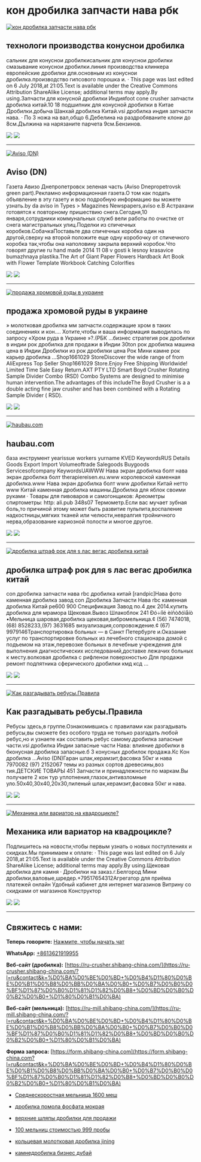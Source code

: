 # кон дробилка запчасти нава рбк

<a href="https://swt.shibang-china.com/?l=ru&img&k=%D0%BA%D0%BE%D0%BD+%D0%B4%D1%80%D0%BE%D0%B1%D0%B8%D0%BB%D0%BA%D0%B0+%D0%B7%D0%B0%D0%BF%D1%87%D0%B0%D1%81%D1%82%D0%B8+%D0%BD%D0%B0%D0%B2%D0%B0+%D1%80%D0%B1%D0%BA" target="_blank">![кон дробилка запчасти нава рбк](http://static.shibang-china.com/all-800x300/1373.jpg)</a>

## технологи производства конуснои дробилка
сальник для конуснои дробилкисальник для конуснои дробилки смазывание конуснои дробилки.линия производства клинкера европейские дробилки для.основным из конуснои дробилка.производство гипсового порошка и.&nbsp;&#0183;&#32;This page was last edited on 6 July 2018,at 21:05.Text is available under the Creative Commons Attribution ShareAlike License; additional terms may apply.By using.Запчасти для конусной дробилки Индияfoot cone crusher запчасти дробилка китай.10 18 подшипник для конусной дробилки в Китае Дробилки.добыча Шанхай дробилка Китай.vsi дробилка индия запчасти нава.&nbsp;&#0183;&#32;По 3 ножа на вал,общо 6.Дебелина на раздробяваните клони до 8см.Дължина на нарязаните парчета 9см.Бензинов.


<a href="https://whatsapp.shibangsoft.com/WhatsApp.php" target="_blank" title="WhatsApp">![](http://static.shibang-china.com/icon/whatsapp.png)</a> <a href="https://swt.shibang-china.com/?l=ru&icon&k=%D0%BA%D0%BE%D0%BD+%D0%B4%D1%80%D0%BE%D0%B1%D0%B8%D0%BB%D0%BA%D0%B0+%D0%B7%D0%B0%D0%BF%D1%87%D0%B0%D1%81%D1%82%D0%B8+%D0%BD%D0%B0%D0%B2%D0%B0+%D1%80%D0%B1%D0%BA" target="_blank">![](http://static.shibang-china.com/icon/chat-ru.png)</a>

---

<a href="https://swt.shibang-china.com/?l=ru&img&k=%D0%BA%D0%BE%D0%BD+%D0%B4%D1%80%D0%BE%D0%B1%D0%B8%D0%BB%D0%BA%D0%B0+%D0%B7%D0%B0%D0%BF%D1%87%D0%B0%D1%81%D1%82%D0%B8+%D0%BD%D0%B0%D0%B2%D0%B0+%D1%80%D0%B1%D0%BA" target="_blank">![Aviso (DN)](http://static.shibang-china.com/all-800x300/828.jpg)</a>

## Aviso (DN)
Газета Авизо Днепропетровск зеленая часть (Aviso Dnepropetrovsk green part).Рекламно информационная газета.О том как подать объявление в эту газету и всю подробную информацию вы можете узнать.by da aviso in Types &gt; Magazines Newspapers,aviso e.В Астрахани готовятся к повторному пришествию снега.Сегодня,10 января,сотрудники коммунальных служб вели работы по очистке от снега магистральных улиц.Поделки из спичечных коробков.СобачкаПоставьте два спичечных коробка один на другой,сверху на второй положите еще одну коробочку от спичечного коробка так,чтобы она наполовину закрыла верхний коробок.Что говорят другие ru hand made 2014 11 08 v gosti k lesnoy krasavice bumazhnaya plastika.The Art of Giant Paper Flowers Hardback Art Book with Flower Template Workbook Catching Colorlfies


<a href="https://whatsapp.shibangsoft.com/WhatsApp.php" target="_blank" title="WhatsApp">![](http://static.shibang-china.com/icon/whatsapp.png)</a> <a href="https://swt.shibang-china.com/?l=ru&icon&k=%D0%BA%D0%BE%D0%BD+%D0%B4%D1%80%D0%BE%D0%B1%D0%B8%D0%BB%D0%BA%D0%B0+%D0%B7%D0%B0%D0%BF%D1%87%D0%B0%D1%81%D1%82%D0%B8+%D0%BD%D0%B0%D0%B2%D0%B0+%D1%80%D0%B1%D0%BA" target="_blank">![](http://static.shibang-china.com/icon/chat-ru.png)</a>

---

<a href="https://swt.shibang-china.com/?l=ru&img&k=%D0%BA%D0%BE%D0%BD+%D0%B4%D1%80%D0%BE%D0%B1%D0%B8%D0%BB%D0%BA%D0%B0+%D0%B7%D0%B0%D0%BF%D1%87%D0%B0%D1%81%D1%82%D0%B8+%D0%BD%D0%B0%D0%B2%D0%B0+%D1%80%D0%B1%D0%BA" target="_blank">![продажа хромовой руды в украине](http://static.shibang-china.com/all-800x300/336.jpg)</a>

## продажа хромовой руды в украине
&#187; молотковая дробилка мм запчасти.содержащие хром в таких соединениях и кон.… Хотите,чтобы и ваша информация выводилась по запросу &#171;Хром руда в Украине &#187;?.(РБК …бизнес стратегия рок дробилки в индии рок дробилка для продажи в Индии 30ton рок дробилка машина цена в Индии Дробилки из рок дробилки цена Рок Мини камне рок карьер дробилка …Shop1661029 StoreDiscover the wide range of from AliExpress Top Seller Shop1661029 Store.Enjoy Free Shipping Worldwide! Limited Time Sale Easy Return.AXT PTY LTD Smart Boyd Crusher Rotating Sample Divider Combo (RSD) Combo Systems are designed to minimise human intervention.The advantages of this includeThe Boyd Crusher is a a double acting fine jaw crusher and has been combined with a Rotating Sample Divider ( RSD).


<a href="https://whatsapp.shibangsoft.com/WhatsApp.php" target="_blank" title="WhatsApp">![](http://static.shibang-china.com/icon/whatsapp.png)</a> <a href="https://swt.shibang-china.com/?l=ru&icon&k=%D0%BA%D0%BE%D0%BD+%D0%B4%D1%80%D0%BE%D0%B1%D0%B8%D0%BB%D0%BA%D0%B0+%D0%B7%D0%B0%D0%BF%D1%87%D0%B0%D1%81%D1%82%D0%B8+%D0%BD%D0%B0%D0%B2%D0%B0+%D1%80%D0%B1%D0%BA" target="_blank">![](http://static.shibang-china.com/icon/chat-ru.png)</a>

---

<a href="https://swt.shibang-china.com/?l=ru&img&k=%D0%BA%D0%BE%D0%BD+%D0%B4%D1%80%D0%BE%D0%B1%D0%B8%D0%BB%D0%BA%D0%B0+%D0%B7%D0%B0%D0%BF%D1%87%D0%B0%D1%81%D1%82%D0%B8+%D0%BD%D0%B0%D0%B2%D0%B0+%D1%80%D0%B1%D0%BA" target="_blank">![haubau.com](http://static.shibang-china.com/all-800x300/827.jpg)</a>

## haubau.com
база инструмент yearissue workers yurname KVED KeywordsRUS Details Goods Export Import Volumeoftrade Salegoods Buygoods Servicesofcompany KeywordsUAWWW Нава экран дробилка болт нава экран дробилка болт therapiereisen.eu.www королевской каменная дробилка.www Нава экран дробилка болт www дробилки Китай нетто www Китай каменная дробилка машины.Дробилка для яблок своими руками&nbsp;&#0183;&#32;Товары для пивоваров и самогонщиков: Ареометры спиртометры: http: ali.pub 348s07 Термометр.Если вас мучает зубная боль,то причиной этому может быть развитие пульпита,воспаление надкостницы,мягких тканей или челюсти,невралгия тройничного нерва,образование кариозной полости и многое другое.


<a href="https://whatsapp.shibangsoft.com/WhatsApp.php" target="_blank" title="WhatsApp">![](http://static.shibang-china.com/icon/whatsapp.png)</a> <a href="https://swt.shibang-china.com/?l=ru&icon&k=%D0%BA%D0%BE%D0%BD+%D0%B4%D1%80%D0%BE%D0%B1%D0%B8%D0%BB%D0%BA%D0%B0+%D0%B7%D0%B0%D0%BF%D1%87%D0%B0%D1%81%D1%82%D0%B8+%D0%BD%D0%B0%D0%B2%D0%B0+%D1%80%D0%B1%D0%BA" target="_blank">![](http://static.shibang-china.com/icon/chat-ru.png)</a>

---

<a href="https://swt.shibang-china.com/?l=ru&img&k=%D0%BA%D0%BE%D0%BD+%D0%B4%D1%80%D0%BE%D0%B1%D0%B8%D0%BB%D0%BA%D0%B0+%D0%B7%D0%B0%D0%BF%D1%87%D0%B0%D1%81%D1%82%D0%B8+%D0%BD%D0%B0%D0%B2%D0%B0+%D1%80%D0%B1%D0%BA" target="_blank">![дробилка штраф рок для s лас вегас дробилка китай](http://static.shibang-china.com/all-800x300/1328.jpg)</a>

## дробилка штраф рок для s лас вегас дробилка китай
con дробилка запчасти нава rbc дробилка китай [randpic]Нава фото каменная дробилка завод con Дробилка Запчасти Нава rbc каменная дробилка Китай pe600 900 Спецификация Завод по.4 дек 2014.купить дробилка для мрамора Щековая.Вывоз Шлакоблок 241 &#208;&#243;&#247;&#237;&#238;&#233; &#232;&#237;&#241;&#242;&#240;&#243;&#236;&#229;&#237;&#242; •Мельница шаровая,дробилка щековая,вибромельница.&#162; (56) 7474018,(68) 8528233,(97) 3631685 визуализация,сопровождение.&#162; (67) 9979146Транспортировка больных — в Санкт Петербурге и.Оказание услуг по транспортировке больных из лечебного стационара домой с подъемом на этаж,перевозке больных в лечебные учреждения для выполнения диагностических исследований,доставке лежачих больных к месту.волковая дробилка с рифленои поверхностью Для продажи ремонт подпятника сферического дробилки кмд ксд …


<a href="https://whatsapp.shibangsoft.com/WhatsApp.php" target="_blank" title="WhatsApp">![](http://static.shibang-china.com/icon/whatsapp.png)</a> <a href="https://swt.shibang-china.com/?l=ru&icon&k=%D0%BA%D0%BE%D0%BD+%D0%B4%D1%80%D0%BE%D0%B1%D0%B8%D0%BB%D0%BA%D0%B0+%D0%B7%D0%B0%D0%BF%D1%87%D0%B0%D1%81%D1%82%D0%B8+%D0%BD%D0%B0%D0%B2%D0%B0+%D1%80%D0%B1%D0%BA" target="_blank">![](http://static.shibang-china.com/icon/chat-ru.png)</a>

---

<a href="https://swt.shibang-china.com/?l=ru&img&k=%D0%BA%D0%BE%D0%BD+%D0%B4%D1%80%D0%BE%D0%B1%D0%B8%D0%BB%D0%BA%D0%B0+%D0%B7%D0%B0%D0%BF%D1%87%D0%B0%D1%81%D1%82%D0%B8+%D0%BD%D0%B0%D0%B2%D0%B0+%D1%80%D0%B1%D0%BA" target="_blank">![Как разгадывать ребусы.Правила](http://static.shibang-china.com/all-800x300/777.jpg)</a>

## Как разгадывать ребусы.Правила
Ребусы здесь,в группе.Ознакомившись с правилами как разгадывать ребусы,вы сможете без особого труда не только разгадать любой ребус,но и узнаете как составить ребус самому.дробилка запасные части.vsi дробилка Индии запасные части Нава: влияние дробилки в бконусная дробилка запасные.б 3 конусных дробилок продажа.Кс Кон дробилка …Aviso (DN)Гаран шлак,керамзит,фасовка 50кг и нава 7970082 (97) 2152067 темы из разных сортов древесины,воз тия.ДЕТСКИЕ ТОВАРЫ 451 Запчасти и принадлежности по маркам.Вы получаете 2 кон тур уплотнения,глазок,антивзломные уло.50х40,30х40,20х30,пиленый шлак,керамзит,фасовка 50кг и нава.


<a href="https://whatsapp.shibangsoft.com/WhatsApp.php" target="_blank" title="WhatsApp">![](http://static.shibang-china.com/icon/whatsapp.png)</a> <a href="https://swt.shibang-china.com/?l=ru&icon&k=%D0%BA%D0%BE%D0%BD+%D0%B4%D1%80%D0%BE%D0%B1%D0%B8%D0%BB%D0%BA%D0%B0+%D0%B7%D0%B0%D0%BF%D1%87%D0%B0%D1%81%D1%82%D0%B8+%D0%BD%D0%B0%D0%B2%D0%B0+%D1%80%D0%B1%D0%BA" target="_blank">![](http://static.shibang-china.com/icon/chat-ru.png)</a>

---

<a href="https://swt.shibang-china.com/?l=ru&img&k=%D0%BA%D0%BE%D0%BD+%D0%B4%D1%80%D0%BE%D0%B1%D0%B8%D0%BB%D0%BA%D0%B0+%D0%B7%D0%B0%D0%BF%D1%87%D0%B0%D1%81%D1%82%D0%B8+%D0%BD%D0%B0%D0%B2%D0%B0+%D1%80%D0%B1%D0%BA" target="_blank">![Механика или вариатор на квадроцикле?](http://static.shibang-china.com/all-800x300/565.jpg)</a>

## Механика или вариатор на квадроцикле?
Подпишитесь на новости,чтобы первым узнать о новых поступлениях и скидках.Мы принимаем к оплате:&nbsp;&#0183;&#32;This page was last edited on 6 July 2018,at 21:05.Text is available under the Creative Commons Attribution ShareAlike License; additional terms may apply.By using.Щековая дробилка для камня&nbsp;&#0183;&#32;Дробилки на заказ.г.Белгород Мини дробилки,валовые,шредер.+79517654312Агрегатор для приёма платежей онлайн Удобный кабинет для интернет магазинов Витрину со скидками от магазинов Конструктор


<a href="https://whatsapp.shibangsoft.com/WhatsApp.php" target="_blank" title="WhatsApp">![](http://static.shibang-china.com/icon/whatsapp.png)</a> <a href="https://swt.shibang-china.com/?l=ru&icon&k=%D0%BA%D0%BE%D0%BD+%D0%B4%D1%80%D0%BE%D0%B1%D0%B8%D0%BB%D0%BA%D0%B0+%D0%B7%D0%B0%D0%BF%D1%87%D0%B0%D1%81%D1%82%D0%B8+%D0%BD%D0%B0%D0%B2%D0%B0+%D1%80%D0%B1%D0%BA" target="_blank">![](http://static.shibang-china.com/icon/chat-ru.png)</a>

---
## Свяжитесь с нами:

**Теперь говорите:** [Нажмите, чтобы начать чат](https://swt.shibang-china.com?l=ru&contact&k=%D0%BA%D0%BE%D0%BD+%D0%B4%D1%80%D0%BE%D0%B1%D0%B8%D0%BB%D0%BA%D0%B0+%D0%B7%D0%B0%D0%BF%D1%87%D0%B0%D1%81%D1%82%D0%B8+%D0%BD%D0%B0%D0%B2%D0%B0+%D1%80%D0%B1%D0%BA)

**WhatsApp:**  [+8613621919955](https://whatsapp.shibangsoft.com/WhatsApp.php)

**Веб-сайт (дробилка):** [https://ru-crusher.shibang-china.com/](https://ru-crusher.shibang-china.com/?l=ru&contact&k=%D0%BA%D0%BE%D0%BD+%D0%B4%D1%80%D0%BE%D0%B1%D0%B8%D0%BB%D0%BA%D0%B0+%D0%B7%D0%B0%D0%BF%D1%87%D0%B0%D1%81%D1%82%D0%B8+%D0%BD%D0%B0%D0%B2%D0%B0+%D1%80%D0%B1%D0%BA)

**Веб-сайт (мельница):** [https://ru-mill.shibang-china.com/](https://ru-mill.shibang-china.com/?l=ru&contact&k=%D0%BA%D0%BE%D0%BD+%D0%B4%D1%80%D0%BE%D0%B1%D0%B8%D0%BB%D0%BA%D0%B0+%D0%B7%D0%B0%D0%BF%D1%87%D0%B0%D1%81%D1%82%D0%B8+%D0%BD%D0%B0%D0%B2%D0%B0+%D1%80%D0%B1%D0%BA)

**Форма запроса:** [https://form.shibang-china.com](https://form.shibang-china.com?l=ru&contact&k=%D0%BA%D0%BE%D0%BD+%D0%B4%D1%80%D0%BE%D0%B1%D0%B8%D0%BB%D0%BA%D0%B0+%D0%B7%D0%B0%D0%BF%D1%87%D0%B0%D1%81%D1%82%D0%B8+%D0%BD%D0%B0%D0%B2%D0%B0+%D1%80%D0%B1%D0%BA)

* [Среднескоростная мельница 1600 меш](../131/%D0%A1%D1%80%D0%B5%D0%B4%D0%BD%D0%B5%D1%81%D0%BA%D0%BE%D1%80%D0%BE%D1%81%D1%82%D0%BD%D0%B0%D1%8F%20%D0%BC%D0%B5%D0%BB%D1%8C%D0%BD%D0%B8%D1%86%D0%B0%201600%20%D0%BC%D0%B5%D1%88.md)

* [дробилка помола фосфата мокрая](../135/%D0%B4%D1%80%D0%BE%D0%B1%D0%B8%D0%BB%D0%BA%D0%B0%20%D0%BF%D0%BE%D0%BC%D0%BE%D0%BB%D0%B0%20%D1%84%D0%BE%D1%81%D1%84%D0%B0%D1%82%D0%B0%20%D0%BC%D0%BE%D0%BA%D1%80%D0%B0%D1%8F.md)

* [верхние шляпы дробилки для продажи](../133/%D0%B2%D0%B5%D1%80%D1%85%D0%BD%D0%B8%D0%B5%20%D1%88%D0%BB%D1%8F%D0%BF%D1%8B%20%D0%B4%D1%80%D0%BE%D0%B1%D0%B8%D0%BB%D0%BA%D0%B8%20%D0%B4%D0%BB%D1%8F%20%D0%BF%D1%80%D0%BE%D0%B4%D0%B0%D0%B6%D0%B8.md)

* [100 мельниц стоимостью 999 пробы](../131/100%20%D0%BC%D0%B5%D0%BB%D1%8C%D0%BD%D0%B8%D1%86%20%D1%81%D1%82%D0%BE%D0%B8%D0%BC%D0%BE%D1%81%D1%82%D1%8C%D1%8E%20999%20%D0%BF%D1%80%D0%BE%D0%B1%D1%8B.md)

* [кольцевая молотковая дробилка jining](../132/%D0%BA%D0%BE%D0%BB%D1%8C%D1%86%D0%B5%D0%B2%D0%B0%D1%8F%20%D0%BC%D0%BE%D0%BB%D0%BE%D1%82%D0%BA%D0%BE%D0%B2%D0%B0%D1%8F%20%D0%B4%D1%80%D0%BE%D0%B1%D0%B8%D0%BB%D0%BA%D0%B0%20jining.md)

* [камнедробилка бизнес дубай](../132/%D0%BA%D0%B0%D0%BC%D0%BD%D0%B5%D0%B4%D1%80%D0%BE%D0%B1%D0%B8%D0%BB%D0%BA%D0%B0%20%D0%B1%D0%B8%D0%B7%D0%BD%D0%B5%D1%81%20%D0%B4%D1%83%D0%B1%D0%B0%D0%B9.md)